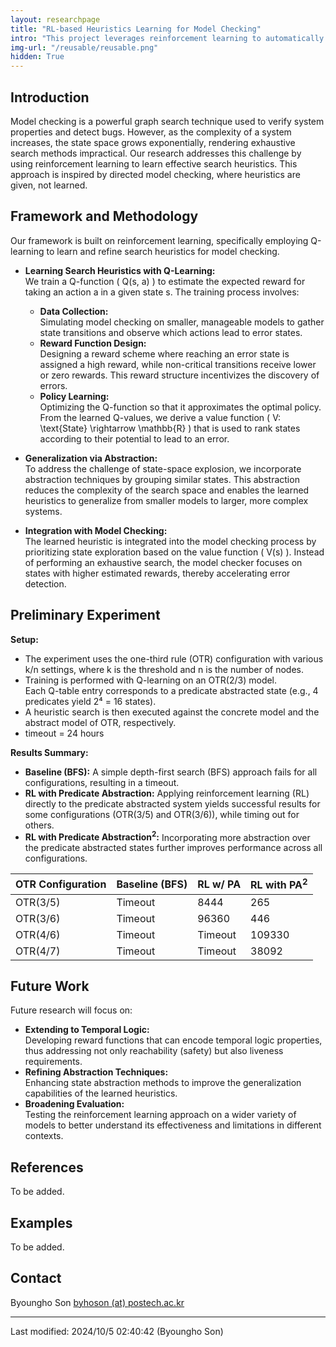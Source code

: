 ```yaml
---
layout: researchpage
title: "RL-based Heuristics Learning for Model Checking"
intro: "This project leverages reinforcement learning to automatically learn search heuristics that improve the efficiency of model checking by guiding the exploration toward error states."
img-url: "/reusable/reusable.png"
hidden: True
---
```


## Introduction
Model checking is a powerful graph search technique used to verify system properties and detect bugs. However, as the complexity of a system increases, the state space grows exponentially, rendering exhaustive search methods impractical. Our research addresses this challenge by using reinforcement learning to learn effective search heuristics. This approach is inspired by directed model checking, where heuristics are given, not learned.

## Framework and Methodology
Our framework is built on reinforcement learning, specifically employing Q-learning to learn and refine search heuristics for model checking.

- **Learning Search Heuristics with Q-Learning:**  
  We train a Q-function \( Q(s, a) \) to estimate the expected reward for taking an action a in a given state s. The training process involves:
  - **Data Collection:**  
    Simulating model checking on smaller, manageable models to gather state transitions and observe which actions lead to error states.
  - **Reward Function Design:**  
    Designing a reward scheme where reaching an error state is assigned a high reward, while non-critical transitions receive lower or zero rewards. This reward structure incentivizes the discovery of errors.
  - **Policy Learning:**  
    Optimizing the Q-function so that it approximates the optimal policy. From the learned Q-values, we derive a value function \( V: \text{State} \rightarrow \mathbb{R} \) that is used to rank states according to their potential to lead to an error.

- **Generalization via Abstraction:**  
  To address the challenge of state-space explosion, we incorporate abstraction techniques by grouping similar states. This abstraction reduces the complexity of the search space and enables the learned heuristics to generalize from smaller models to larger, more complex systems.

- **Integration with Model Checking:**  
  The learned heuristic is integrated into the model checking process by prioritizing state exploration based on the value function \( V(s) \). Instead of performing an exhaustive search, the model checker focuses on states with higher estimated rewards, thereby accelerating error detection.

## Preliminary Experiment

**Setup:**
- The experiment uses the one-third rule (OTR) configuration with various k/n settings, where k is the threshold and n is the number of nodes.
- Training is performed with Q-learning on an OTR(2/3) model.  
  Each Q-table entry corresponds to a predicate abstracted state (e.g., 4 predicates yield 2⁴ = 16 states).
- A heuristic search is then executed against the concrete model and the abstract model of OTR, respectively.  
- timeout = 24 hours

**Results Summary:**
- **Baseline (BFS):** A simple depth-first search (BFS) approach fails for all configurations, resulting in a timeout.
- **RL with Predicate Abstraction:** Applying reinforcement learning (RL) directly to the predicate abstracted system yields successful results for some configurations (OTR(3/5) and OTR(3/6)), while timing out for others.
- **RL with Predicate Abstraction<sup>2</sup>:** Incorporating more abstraction over the predicate abstracted states further improves performance across all configurations.

| OTR Configuration | Baseline (BFS) | RL w/ PA | RL with PA<sup>2</sup> |
|-------------------|----------------|----------------|---------------------|
| OTR(3/5)          | Timeout        | 8444           | 265                 |
| OTR(3/6)          | Timeout        | 96360          | 446                 |
| OTR(4/6)          | Timeout        | Timeout        | 109330              |
| OTR(4/7)          | Timeout        | Timeout        | 38092               |


## Future Work
Future research will focus on:
- **Extending to Temporal Logic:**  
  Developing reward functions that can encode temporal logic properties, thus addressing not only reachability (safety) but also liveness requirements.
- **Refining Abstraction Techniques:**  
  Enhancing state abstraction methods to improve the generalization capabilities of the learned heuristics.
- **Broadening Evaluation:**  
  Testing the reinforcement learning approach on a wider variety of models to better understand its effectiveness and limitations in different contexts.

## References
To be added.

## Examples
To be added.

## Contact
Byoungho Son <a href="mailto:byhoson@postech.ac.kr">byhoson (at) postech.ac.kr</a>

---
Last modified: 2024/10/5 02:40:42 (Byoungho Son)